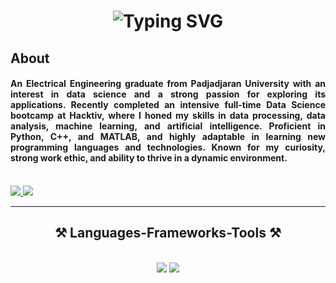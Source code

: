 <h1 align="center">
    <img src="https://readme-typing-svg.herokuapp.com?font=Pixelify+Sans&size=30&duration=4000&pause=50&color=B1E6E3&background=2B535E00&center=true&multiline=true&width=500&height=100&lines=👋+Hello%2C+I'm;❄+Nathaniel+Andre+❄" alt="Typing SVG" />
</h1>

<h2 align="left">About</h2>
<h4 align="justify">An Electrical Engineering graduate from Padjadjaran University with an interest in data science and a strong passion for exploring its applications. Recently completed an intensive full-time Data Science bootcamp at Hacktiv, where I honed my skills in data processing, data analysis, machine learning, and artificial intelligence. Proficient in Python, C++, and MATLAB, and highly adaptable in learning new programming languages and technologies. Known for my curiosity, strong work ethic, and ability to thrive in a dynamic environment.</h4>

<br/>

<div align="left"> 
  <a href="mailto:nathaniel.andre@gmail.com">
    <img src="https://img.shields.io/badge/Gmail-333333?style=for-the-badge&logo=gmail&logoColor=red" />
  </a>
  <a href="https://linkedin.com/in/nathanielandre" target="_blank">
    <img src="https://img.shields.io/badge/LinkedIn-0077B5?style=for-the-badge&logo=linkedin&logoColor=white" target="_blank" />
  </a>
</div>

<hr/>
 
<h2 align="center">⚒️ Languages-Frameworks-Tools ⚒️</h2>
<br/>
<div align="center">
    <img src="https://skillicons.dev/icons?i=vscode,github,git,docker,elasticsearch" />
    <img src="https://skillicons.dev/icons?i=python,html,mongodb,c,postgres,tensorflow,scikitlearn" /><br>
</div>
<!--
**nathanielandre/nathanielandre** is a ✨ _special_ ✨ repository because its `README.md` (this file) appears on your GitHub profile.

Here are some ideas to get you started:

- 🔭 I’m currently working on ...
- 🌱 I’m currently learning ...
- 👯 I’m looking to collaborate on ...
- 🤔 I’m looking for help with ...
- 💬 Ask me about ...
- 📫 How to reach me: ...
- 😄 Pronouns: ...
- ⚡ Fun fact: ...
-->
